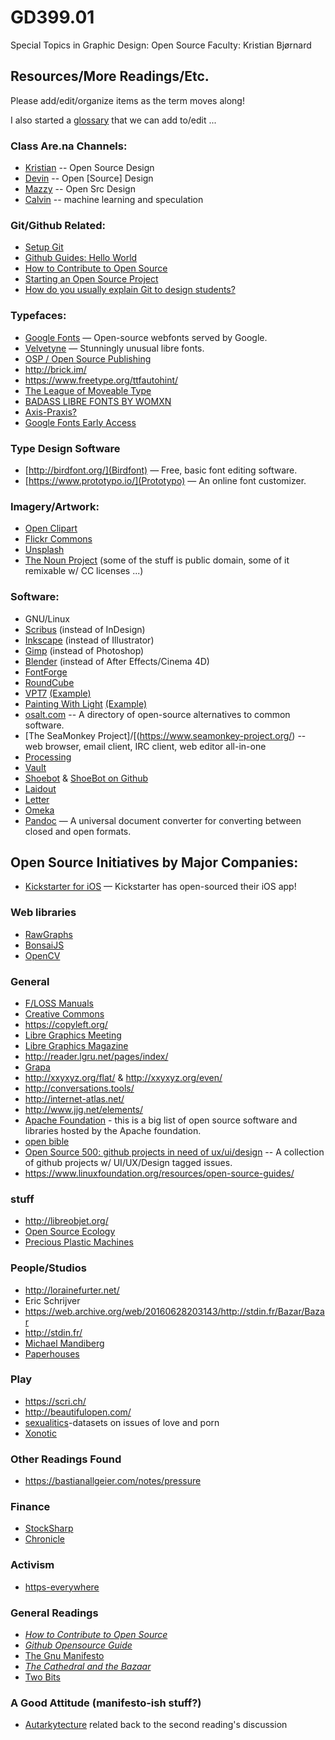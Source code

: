 # GD399.01

Special Topics in Graphic Design: Open Source Faculty: Kristian Bjørnard

## Resources/More Readings/Etc.

Please add/edit/organize items as the term moves along!

I also started a [glossary](https://github.com/GD399-OSD/GD399-resources-readings/blob/master/glossary.md) that we can add to/edit ...

### Class Are.na Channels:

- [Kristian](https://www.are.na/kristian-bjornard/open-source-design-1513321291) -- Open Source Design
- [Devin](https://www.are.na/devin-halladay/open-source-design-1516937432) -- Open [Source] Design
- [Mazzy](https://www.are.na/mazzy-bell/open-src) -- Open Src Design
- [Calvin](https://www.are.na/calvin-hutcheon/machine-learning-1517336026) -- machine learning and speculation

### Git/Github Related:

- [Setup Git](https://help.github.com/articles/set-up-git/)
- [Github Guides: Hello World](https://guides.github.com/activities/hello-world/)
- [How to Contribute to Open Source](https://opensource.guide/how-to-contribute/)
- [Starting an Open Source Project](https://opensource.guide/starting-a-project/)
- [How do you usually explain Git to design students?](http://freeze.sh/_/2015/conversations/dvc)

### Typefaces:

- [Google Fonts](https://fonts.google.com/) — Open-source webfonts served by Google.
- [Velvetyne](http://velvetyne.fr/) — Stunningly unusual libre fonts.
- [OSP / Open Source Publishing](http://osp.kitchen/foundry/) 
- <http://brick.im/>
- <https://www.freetype.org/ttfautohint/>
- [The League of Moveable Type](https://www.theleagueofmoveabletype.com/)
- [BADASS LIBRE FONTS BY WOMXN](http://design-research.be/by-womxn/)
- [Axis-Praxis?](https://www.axis-praxis.org/specimens/__DEFAULT__)
- [Google Fonts Early Access](https://fonts.google.com/earlyaccess)

### Type Design Software
- [http://birdfont.org/](Birdfont) — Free, basic font editing software.
- [https://www.prototypo.io/](Prototypo) — An online font customizer.

### Imagery/Artwork:

- [Open Clipart](https://openclipart.org)
- [Flickr Commons](https://www.flickr.com/commons)
- [Unsplash](https://unsplash.com/)
- [The Noun Project](https://thenounproject.com/) (some of the stuff is public domain, some of it remixable w/ CC licenses ...)

### Software:

- GNU/Linux
- [Scribus](https://www.scribus.net/) (instead of InDesign)
- [Inkscape](https://inkscape.org/en/) (instead of Illustrator)
- [Gimp](https://www.gimp.org/) (instead of Photoshop)
- [Blender](https://www.blender.org/) (instead of After Effects/Cinema 4D)
- [FontForge](https://fontforge.github.io/en-US/)
- [RoundCube](https://roundcube.net/)
- [VPT7](https://hcgilje.wordpress.com/vpt/) [(Example)](https://www.youtube.com/watch?v=6w5-AhawgOU)
- [Painting With Light](http://pwl.bigfug.com/) [(Example)](https://www.youtube.com/watch?v=jNTdks3WitI)
- [osalt.com](https://www.osalt.com/) -- A directory of open-source alternatives to common software.
- [The SeaMonkey Project]/[(<https://www.seamonkey-project.org/>) -- web browser, email client, IRC client, web editor all-in-one
- [Processing](https://processing.org/)
- [Vault](https://www.vaultproject.io)
- [Shoebot](https://shoebot.github.io/shoebot/) & [ShoeBot on Github](https://github.com/shoebot/shoebot)
- [Laidout](http://laidout.org/)
- [Letter](https://github.com/bastianallgeier/letter)
- [Omeka](https://omeka.org/)
- [Pandoc](http://pandoc.org/) — A universal document converter for converting between closed and open formats.

## Open Source Initiatives by Major Companies:
- [Kickstarter for iOS](https://www.kickstarter.com/mobile) — Kickstarter has open-sourced their iOS app!

### Web libraries

- [RawGraphs](http://rawgraphs.io/)
- [BonsaiJS](http://bonsaijs.org/)
- [OpenCV](https://opencv.org/)

### General

- [F/LOSS Manuals](http://flossmanuals.net/)
- [Creative Commons](https://creativecommons.org/)
- <https://copyleft.org/>
- [Libre Graphics Meeting](http://libregraphicsmeeting.org/)
- [Libre Graphics Magazine](http://libregraphicsmag.com/)
- <http://reader.lgru.net/pages/index/>
- [Grapa](http://grapa.ourproject.org/?lang=en)
- <http://xxyxyz.org/flat/> & <http://xxyxyz.org/even/>
- <http://conversations.tools/>
- <http://internet-atlas.net/>
- <http://www.jjg.net/elements/>
- [Apache Foundation](http://www.apache.org/index.html#projects-list) - this is a big list of open source software and libraries hosted by the Apache foundation.
- [open bible](http://openenglishbible.org/)
- [Open Source 500: github projects in need of ux/ui/design](https://medium.freecodecamp.org/open-source-design-500-d6c29a689812) -- A collection of github projects w/ UI/UX/Design tagged issues.
- <https://www.linuxfoundation.org/resources/open-source-guides/>

### stuff

- <http://libreobjet.org/>
- [Open Source Ecology](http://opensourceecology.org/)
- [Precious Plastic Machines](https://preciousplastic.com/en/machines.html)

### People/Studios

- <http://lorainefurter.net/>
- Eric Schrijver
- <https://web.archive.org/web/20160628203143/http://stdin.fr/Bazar/Bazar>
- <http://stdin.fr/>
- [Michael Mandiberg](http://www.mandiberg.com/)
- [Paperhouses](http://www.paperhouses.co)

### Play

- <https://scri.ch/>
- <http://beautifulopen.com/>
- [sexualitics](https://github.com/sexualitics)-datasets on issues of love and porn
- [Xonotic](https://www.xonotic.org/)

### Other Readings Found

- <https://bastianallgeier.com/notes/pressure>

### Finance

- [StockSharp](https://github.com/StockSharp/StockSharp)
- [Chronicle](https://github.com/OpenHFT)

### Activism

- [https-everywhere](https://github.com/EFForg/https-everywhere)

### General Readings

- [_How to Contribute to Open Source_](https://opensource.guide/how-to-contribute/)
- [_Github Opensource Guide_](https://opensource.guide/)
- [The Gnu Manifesto](https://www.gnu.org/gnu/manifesto.html)
- [_The Cathedral and the Bazaar_](http://www.catb.org/~esr/writings/cathedral-bazaar/cathedral-bazaar/index.html#catbmain)
- [Two Bits](https://twobits.net/download/index.html)

### A Good Attitude (manifesto-ish stuff?) 
- [Autarkytecture](http://blog.openstructures.net/pages/os-autarkytecture) related back to the second reading's discussion
